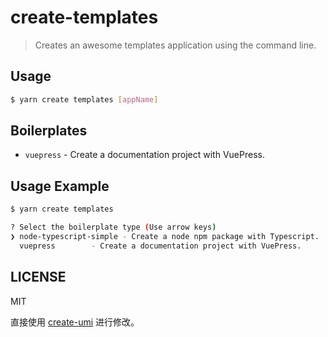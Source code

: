 # create-templates

> Creates an awesome templates application using the command line.

## Usage

```bash
$ yarn create templates [appName]
```

## Boilerplates

* `vuepress` - Create a documentation project with VuePress.

## Usage Example

```bash
$ yarn create templates

? Select the boilerplate type (Use arrow keys)
❯ node-typescript-simple - Create a node npm package with Typescript.
  vuepress        - Create a documentation project with VuePress.
```

## LICENSE

MIT

直接使用 [create-umi](https://github.com/umijs/create-umi) 进行修改。

